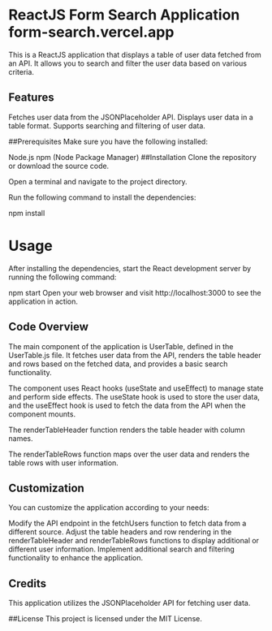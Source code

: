 # ReactJS Form Search Application  form-search.vercel.app
This is a ReactJS application that displays a table of user data fetched from an API. It allows you to search and filter the user data based on various criteria.

## Features
Fetches user data from the JSONPlaceholder API.
Displays user data in a table format.
Supports searching and filtering of user data.

##Prerequisites
Make sure you have the following installed:

Node.js
npm (Node Package Manager)
##Installation
Clone the repository or download the source code.

Open a terminal and navigate to the project directory.

Run the following command to install the dependencies:


npm install
# Usage
After installing the dependencies, start the React development server by running the following command:


npm start
Open your web browser and visit http://localhost:3000 to see the application in action.

## Code Overview
The main component of the application is UserTable, defined in the UserTable.js file. It fetches user data from the API, renders the table header and rows based on the fetched data, and provides a basic search functionality.

The component uses React hooks (useState and useEffect) to manage state and perform side effects. The useState hook is used to store the user data, and the useEffect hook is used to fetch the data from the API when the component mounts.

The renderTableHeader function renders the table header with column names.

The renderTableRows function maps over the user data and renders the table rows with user information.

## Customization
You can customize the application according to your needs:

Modify the API endpoint in the fetchUsers function to fetch data from a different source.
Adjust the table headers and row rendering in the renderTableHeader and renderTableRows functions to display additional or different user information.
Implement additional search and filtering functionality to enhance the application.
## Credits
This application utilizes the JSONPlaceholder API for fetching user data.

##License
This project is licensed under the MIT License.
